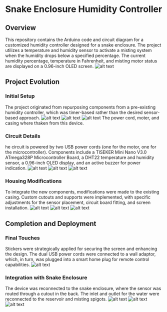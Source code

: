 # Snake Enclosure Humidity Controller
## Overview
This repository contains the Arduino code and circuit diagram for a customized humidity controller designed for a snake enclosure. The project utilizes a temperature and humidity sensor to activate a misting system when the humidity drops below a specified percentage. The current humidity percentage, temperature in Fahrenheit, and misting motor status are displayed on a 0.96-inch OLED screen.
![alt text](https://github.com/2omethingBaD/Humidity-sensor/blob/main/img/20231119_002036.jpg?raw=true)


## Project Evolution
### Initial Setup
The project originated from repurposing components from a pre-existing humidity controller, which was timer-based rather than the desired sensor-based approach.
![alt text](https://github.com/2omethingBaD/Humidity-sensor/blob/main/img/20231112_144441.jpg?raw=true)
![alt text](https://github.com/2omethingBaD/Humidity-sensor/blob/main/img/20231112_144403.jpg?raw=true)
![alt text](https://github.com/2omethingBaD/Humidity-sensor/blob/main/img/20231112_144813.jpg?raw=true)
The power cord, moter, and casing where thaken from this device.

### Circuit Details 
he circuit is powered by two USB power cords (one for the motor, one for the microcontroller). Components include a TISEKER Mini Nano V3.0 ATmega328P Microcontroller Board, a DHT22 temperature and humidity sensor, a 0.96-inch OLED display, and an active buzzer for power indication.
![alt text](https://github.com/2omethingBaD/Humidity-sensor/blob/main/img/20231118_214153.jpg?raw=true)
![alt text](https://github.com/2omethingBaD/Humidity-sensor/blob/main/img/20231118_213942.jpg?raw=true)
![alt text](https://github.com/2omethingBaD/Humidity-sensor/blob/main/img/20231118_214028.jpg?raw=true)

### Housing Modifications
To integrate the new components, modifications were made to the existing casing. Custom cutouts and supports were implemented, with specific adjustments for the sensor placement, circuit board fitting, and screen installation.
![alt text](https://github.com/2omethingBaD/Humidity-sensor/blob/main/img/20231118_223632.jpg?raw=true)
![alt text](https://github.com/2omethingBaD/Humidity-sensor/blob/main/img/20231118_223828.jpg?raw=true)
![alt text](https://github.com/2omethingBaD/Humidity-sensor/blob/main/img/20231118_223611.jpg?raw=true)


## Completion and Deployment
### Final Touches
Stickers were strategically applied for securing the screen and enhancing the design. The dual USB power cords were connected to a wall adaptor, which, in turn, was plugged into a smart home plug for remote control capabilities.
![alt text](https://github.com/2omethingBaD/Humidity-sensor/blob/main/img/20231119_004143.jpg?raw=true)

### Integration with Snake Enclosure
The device was reconnected to the snake enclosure, where the sensor was routed through a cutout in the back. The inlet and outlet for the water were reconnected to the reservoir and misting spigots.
![alt text](https://github.com/2omethingBaD/Humidity-sensor/blob/main/img/20231209_171022.jpg?raw=true)
![alt text](https://github.com/2omethingBaD/Humidity-sensor/blob/main/img/20231209_172133.jpg?raw=true)
![alt text](https://github.com/2omethingBaD/Humidity-sensor/blob/main/img/20231209_171045.jpg?raw=true)

